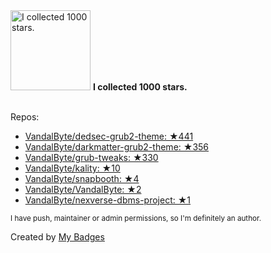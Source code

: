 <img src="https://my-badges.github.io/my-badges/stars-1000.png" alt="I collected 1000 stars." title="I collected 1000 stars." width="128">
<strong>I collected 1000 stars.</strong>
<br><br>

Repos:

* <a href="https://github.com/VandalByte/dedsec-grub2-theme">VandalByte/dedsec-grub2-theme: ★441</a>
* <a href="https://github.com/VandalByte/darkmatter-grub2-theme">VandalByte/darkmatter-grub2-theme: ★356</a>
* <a href="https://github.com/VandalByte/grub-tweaks">VandalByte/grub-tweaks: ★330</a>
* <a href="https://github.com/VandalByte/kality">VandalByte/kality: ★10</a>
* <a href="https://github.com/VandalByte/snapbooth">VandalByte/snapbooth: ★4</a>
* <a href="https://github.com/VandalByte/VandalByte">VandalByte/VandalByte: ★2</a>
* <a href="https://github.com/VandalByte/nexverse-dbms-project">VandalByte/nexverse-dbms-project: ★1</a>

<sup>I have push, maintainer or admin permissions, so I'm definitely an author.<sup>



Created by <a href="https://github.com/my-badges/my-badges">My Badges</a>